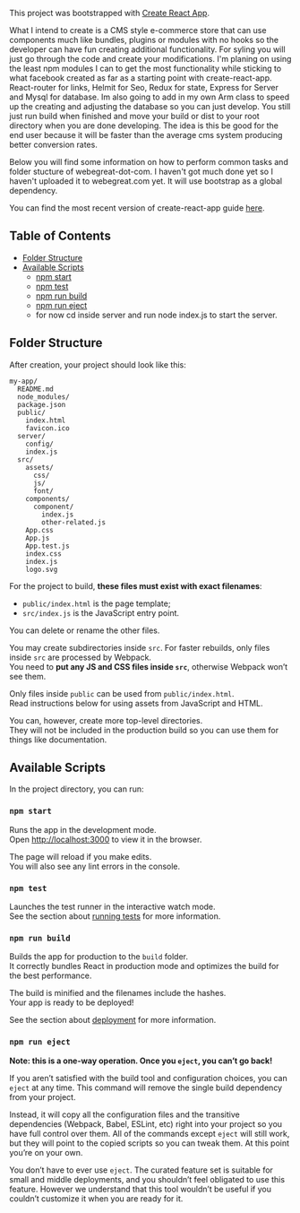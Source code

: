 This project was bootstrapped with [Create React App](https://github.com/facebookincubator/create-react-app).<br>

What I intend to create is a CMS style e-commerce store that can use components much like bundles, plugins or modules with no hooks so the developer can have fun creating additional functionality. For syling you will just go through the code and create your modifications. I'm planing on using the least npm modules I can to get the most functionality while sticking to what facebook created as far as a starting point with create-react-app. React-router for links, Helmit for Seo, Redux for state, Express for Server and Mysql for database. Im also going to add in my own Arm class to speed up the creating and adjusting the database so you can just develop. You still just run build when finished and move your build or dist to your root directory when you are done developing. The idea is this be good for the end user because it will be faster than the average cms system producing better conversion rates.

Below you will find some information on how to perform common tasks and folder stucture of webegreat-dot-com. I haven't got much done yet so I haven't uploaded it to webegreat.com yet. It will use bootstrap as a global dependency.<br>

You can find the most recent version of create-react-app guide [here](https://github.com/facebookincubator/create-react-app/blob/master/packages/react-scripts/template/README.md).

## Table of Contents

- [Folder Structure](#folder-structure)
- [Available Scripts](#available-scripts)
  - [npm start](#npm-start)
  - [npm test](#npm-test)
  - [npm run build](#npm-run-build)
  - [npm run eject](#npm-run-eject)
  - for now cd inside server and run node index.js to start the server.


## Folder Structure

After creation, your project should look like this:

```
my-app/
  README.md
  node_modules/
  package.json
  public/
    index.html
    favicon.ico
  server/
    config/
    index.js
  src/
    assets/
      css/
      js/
      font/
    components/
      component/
        index.js
        other-related.js
    App.css
    App.js
    App.test.js
    index.css
    index.js
    logo.svg
```

For the project to build, **these files must exist with exact filenames**:

* `public/index.html` is the page template;
* `src/index.js` is the JavaScript entry point.

You can delete or rename the other files.

You may create subdirectories inside `src`. For faster rebuilds, only files inside `src` are processed by Webpack.<br>
You need to **put any JS and CSS files inside `src`**, otherwise Webpack won’t see them.

Only files inside `public` can be used from `public/index.html`.<br>
Read instructions below for using assets from JavaScript and HTML.

You can, however, create more top-level directories.<br>
They will not be included in the production build so you can use them for things like documentation.

## Available Scripts

In the project directory, you can run:

### `npm start`

Runs the app in the development mode.<br>
Open [http://localhost:3000](http://localhost:3000) to view it in the browser.

The page will reload if you make edits.<br>
You will also see any lint errors in the console.

### `npm test`

Launches the test runner in the interactive watch mode.<br>
See the section about [running tests](#running-tests) for more information.

### `npm run build`

Builds the app for production to the `build` folder.<br>
It correctly bundles React in production mode and optimizes the build for the best performance.

The build is minified and the filenames include the hashes.<br>
Your app is ready to be deployed!

See the section about [deployment](#deployment) for more information.

### `npm run eject`

**Note: this is a one-way operation. Once you `eject`, you can’t go back!**

If you aren’t satisfied with the build tool and configuration choices, you can `eject` at any time. This command will remove the single build dependency from your project.

Instead, it will copy all the configuration files and the transitive dependencies (Webpack, Babel, ESLint, etc) right into your project so you have full control over them. All of the commands except `eject` will still work, but they will point to the copied scripts so you can tweak them. At this point you’re on your own.

You don’t have to ever use `eject`. The curated feature set is suitable for small and middle deployments, and you shouldn’t feel obligated to use this feature. However we understand that this tool wouldn’t be useful if you couldn’t customize it when you are ready for it.